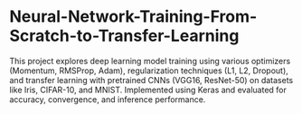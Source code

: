 # Neural-Network-Training-From-Scratch-to-Transfer-Learning
This project explores deep learning model training using various optimizers (Momentum, RMSProp, Adam), regularization techniques (L1, L2, Dropout), and transfer learning with pretrained CNNs (VGG16, ResNet-50) on datasets like Iris, CIFAR-10, and MNIST. Implemented using Keras and evaluated for accuracy, convergence, and inference performance.
